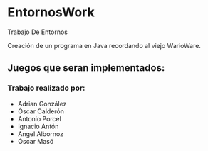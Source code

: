 # EntornosWork


Trabajo De Entornos

  Creación de un programa en Java recordando al viejo WarioWare.
  
  ## Juegos que seran implementados:
  

### Trabajo realizado por:

 - Adrian González
 - Óscar Calderón 
 - Antonio Porcel
 - Ignacio Antón
 - Angel Albornoz
 - Óscar Masó
